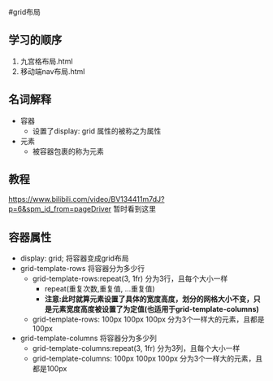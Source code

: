 #grid布局
## 学习的顺序
1. 九宫格布局.html
2. 移动端nav布局.html
## 名词解释
- 容器
    - 设置了display: grid 属性的被称之为属性
- 元素
    - 被容器包裹的称为元素
## 教程
https://www.bilibili.com/video/BV134411m7dJ?p=6&spm_id_from=pageDriver  暂时看到这里

## 容器属性
- display: grid; 将容器变成grid布局
- grid-template-rows 将容器分为多少行
    - grid-template-rows:repeat(3, 1fr) 分为3行，且每个大小一样
        - repeat(重复次数,重复值, ...重复值)
        - <b>注意:此时就算元素设置了具体的宽度高度，划分的网格大小不变，只是元素宽度高度被设置了为定值(也适用于grid-template-columns)</b>
    - grid-template-rows: 100px 100px 100px 分为3个一样大的元素，且都是100px
- grid-template-columns 将容器分为多少列
    - grid-template-columns:repeat(3, 1fr) 分为3列，且每个大小一样
    - grid-template-columns: 100px 100px 100px 分为3个一样大的元素，且都是100px